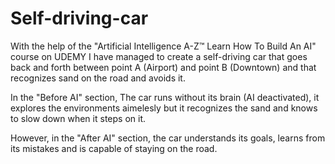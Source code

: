 # Self-driving-car
With the help of the "Artificial Intelligence A-Z™ Learn How To Build An AI" course on UDEMY I have managed to create a self-driving car that goes back and forth between point A  (Airport) and point B (Downtown)  and that recognizes sand on the road and avoids it.

In the "Before AI" section, The car runs without its brain (AI deactivated), it explores the environments aimelesly but it recognizes the sand and knows to slow down when it steps on it.

However, in the "After AI" section, the car understands its goals, learns from its mistakes and is capable of staying on the road.
